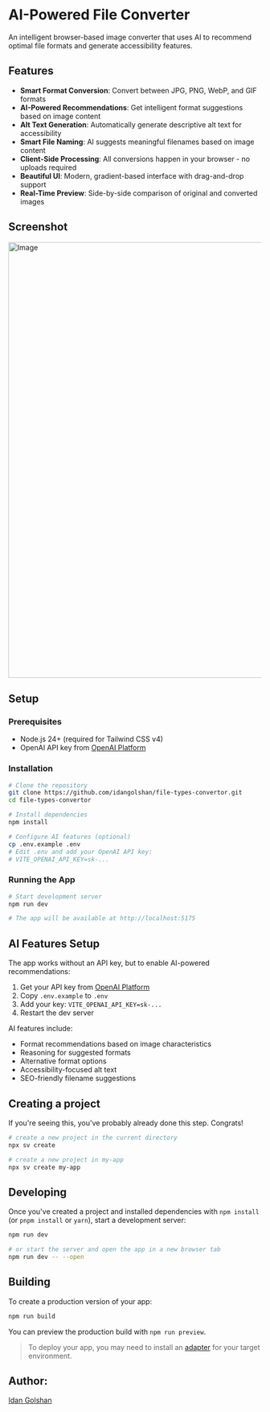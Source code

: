# AI-Powered File Converter

An intelligent browser-based image converter that uses AI to recommend optimal file formats and generate accessibility features.

## Features

- **Smart Format Conversion**: Convert between JPG, PNG, WebP, and GIF formats
- **AI-Powered Recommendations**: Get intelligent format suggestions based on image content
- **Alt Text Generation**: Automatically generate descriptive alt text for accessibility
- **Smart File Naming**: AI suggests meaningful filenames based on image content
- **Client-Side Processing**: All conversions happen in your browser - no uploads required
- **Beautiful UI**: Modern, gradient-based interface with drag-and-drop support
- **Real-Time Preview**: Side-by-side comparison of original and converted images

## Screenshot

<img width="1657" height="866" alt="Image" src="https://github.com/user-attachments/assets/d4ebdf39-33e3-4c75-90a8-0953dad5f47b" />

## Setup

### Prerequisites

- Node.js 24+ (required for Tailwind CSS v4)
- OpenAI API key from [OpenAI Platform](https://platform.openai.com/api-keys)

### Installation

```sh
# Clone the repository
git clone https://github.com/idangolshan/file-types-convertor.git
cd file-types-convertor

# Install dependencies
npm install

# Configure AI features (optional)
cp .env.example .env
# Edit .env and add your OpenAI API key:
# VITE_OPENAI_API_KEY=sk-...
```

### Running the App

```sh
# Start development server
npm run dev

# The app will be available at http://localhost:5175
```

## AI Features Setup

The app works without an API key, but to enable AI-powered recommendations:

1. Get your API key from [OpenAI Platform](https://platform.openai.com/api-keys)
2. Copy `.env.example` to `.env`
3. Add your key: `VITE_OPENAI_API_KEY=sk-...`
4. Restart the dev server

AI features include:
- Format recommendations based on image characteristics
- Reasoning for suggested formats
- Alternative format options
- Accessibility-focused alt text
- SEO-friendly filename suggestions

## Creating a project

If you're seeing this, you've probably already done this step. Congrats!

```sh
# create a new project in the current directory
npx sv create

# create a new project in my-app
npx sv create my-app
```

## Developing

Once you've created a project and installed dependencies with `npm install` (or `pnpm install` or `yarn`), start a development server:

```sh
npm run dev

# or start the server and open the app in a new browser tab
npm run dev -- --open
```

## Building

To create a production version of your app:

```sh
npm run build
```

You can preview the production build with `npm run preview`.

> To deploy your app, you may need to install an [adapter](https://svelte.dev/docs/kit/adapters) for your target environment.

## Author:
[Idan Golshan](https://github.com/idangolshan)